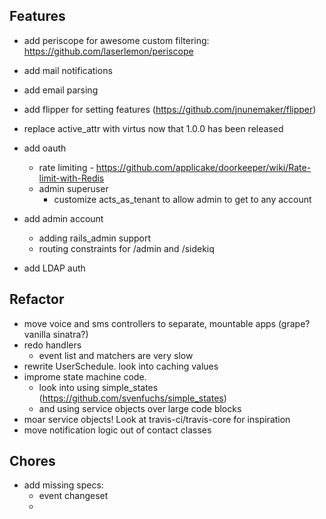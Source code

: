 ## Features

* add periscope for awesome custom filtering: https://github.com/laserlemon/periscope
* add mail notifications
* add email parsing
* add flipper for setting features (https://github.com/jnunemaker/flipper)
* replace active_attr with virtus now that 1.0.0 has been released


* add oauth
  - rate limiting - https://github.com/applicake/doorkeeper/wiki/Rate-limit-with-Redis
  - admin superuser
    - customize acts_as_tenant to allow admin to get to any account

* add admin account
  - adding rails_admin support
  - routing constraints for /admin and /sidekiq


* add LDAP auth

## Refactor

* move voice and sms controllers to separate, mountable apps (grape? vanilla sinatra?)
* redo handlers
  - event list and matchers are very slow
* rewrite UserSchedule. look into caching values
* improme state machine code.
  - look into using simple_states (https://github.com/svenfuchs/simple_states)
  - and using service objects over large code blocks
* moar service objects! Look at travis-ci/travis-core for inspiration
* move notification logic out of contact classes

## Chores

* add missing specs:
  - event changeset
  - 
